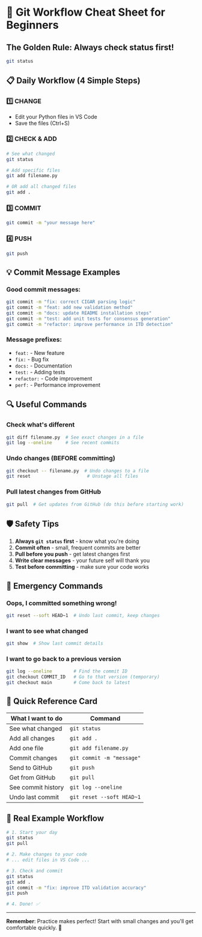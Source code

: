 # 🚀 Git Workflow Cheat Sheet for Beginners

## The Golden Rule: Always check status first!
```bash
git status
```

## 📋 Daily Workflow (4 Simple Steps)

### 1️⃣ CHANGE
- Edit your Python files in VS Code
- Save the files (Ctrl+S)

### 2️⃣ CHECK & ADD
```bash
# See what changed
git status

# Add specific files
git add filename.py

# OR add all changed files
git add .
```

### 3️⃣ COMMIT
```bash
git commit -m "your message here"
```

### 4️⃣ PUSH
```bash
git push
```

## 💡 Commit Message Examples

### Good commit messages:
```bash
git commit -m "fix: correct CIGAR parsing logic"
git commit -m "feat: add new validation method"
git commit -m "docs: update README installation steps"
git commit -m "test: add unit tests for consensus generation"
git commit -m "refactor: improve performance in ITD detection"
```

### Message prefixes:
- `feat:` - New feature
- `fix:` - Bug fix
- `docs:` - Documentation
- `test:` - Adding tests
- `refactor:` - Code improvement
- `perf:` - Performance improvement

## 🔍 Useful Commands

### Check what's different
```bash
git diff filename.py  # See exact changes in a file
git log --oneline     # See recent commits
```

### Undo changes (BEFORE committing)
```bash
git checkout -- filename.py  # Undo changes to a file
git reset                     # Unstage all files
```

### Pull latest changes from GitHub
```bash
git pull  # Get updates from GitHub (do this before starting work)
```

## 🛡️ Safety Tips

1. **Always `git status` first** - know what you're doing
2. **Commit often** - small, frequent commits are better
3. **Pull before you push** - get latest changes first
4. **Write clear messages** - your future self will thank you
5. **Test before committing** - make sure your code works

## 🚨 Emergency Commands

### Oops, I committed something wrong!
```bash
git reset --soft HEAD~1  # Undo last commit, keep changes
```

### I want to see what changed
```bash
git show  # Show last commit details
```

### I want to go back to a previous version
```bash
git log --oneline        # Find the commit ID
git checkout COMMIT_ID   # Go to that version (temporary)
git checkout main        # Come back to latest
```

## 📱 Quick Reference Card

| What I want to do | Command |
|-------------------|---------|
| See what changed | `git status` |
| Add all changes | `git add .` |
| Add one file | `git add filename.py` |
| Commit changes | `git commit -m "message"` |
| Send to GitHub | `git push` |
| Get from GitHub | `git pull` |
| See commit history | `git log --oneline` |
| Undo last commit | `git reset --soft HEAD~1` |

## 🎯 Real Example Workflow

```bash
# 1. Start your day
git status
git pull

# 2. Make changes to your code
# ... edit files in VS Code ...

# 3. Check and commit
git status
git add .
git commit -m "fix: improve ITD validation accuracy"
git push

# 4. Done! ✅
```

---
**Remember**: Practice makes perfect! Start with small changes and you'll get comfortable quickly. 🚀
